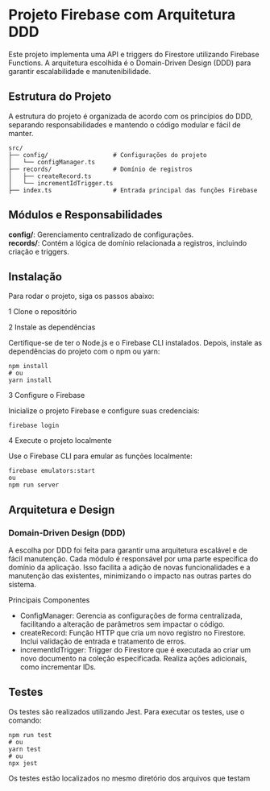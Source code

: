 # Projeto Firebase com Arquitetura DDD
Este projeto implementa uma API e triggers do Firestore utilizando Firebase Functions. A arquitetura escolhida é o Domain-Driven Design (DDD) para garantir escalabilidade e manutenibilidade.

## Estrutura do Projeto
A estrutura do projeto é organizada de acordo com os princípios do DDD, separando responsabilidades e mantendo o código modular e fácil de manter.

```
src/
├── config/                  # Configurações do projeto
│   └── configManager.ts
├── records/                 # Domínio de registros
│   ├── createRecord.ts
│   └── incrementIdTrigger.ts
├── index.ts                 # Entrada principal das funções Firebase
```
## Módulos e Responsabilidades
**config/**: Gerenciamento centralizado de configurações.<br>
**records/**: Contém a lógica de domínio relacionada a registros, incluindo criação e triggers.

## Instalação
Para rodar o projeto, siga os passos abaixo:

1 Clone o repositório

2 Instale as dependências

Certifique-se de ter o Node.js e o Firebase CLI instalados. Depois, instale as dependências do projeto com o npm ou yarn:

```
npm install
# ou
yarn install
```

3 Configure o Firebase

Inicialize o projeto Firebase e configure suas credenciais:

```
firebase login
```

4 Execute o projeto localmente

Use o Firebase CLI para emular as funções localmente:

```
firebase emulators:start
ou
npm run server
```

## Arquitetura e Design
### Domain-Driven Design (DDD)
A escolha por DDD foi feita para garantir uma arquitetura escalável e de fácil manutenção. Cada módulo é responsável por uma parte específica do domínio da aplicação. Isso facilita a adição de novas funcionalidades e a manutenção das existentes, minimizando o impacto nas outras partes do sistema.

Principais Componentes
- ConfigManager: Gerencia as configurações de forma centralizada, facilitando a alteração de parâmetros sem impactar o código.<br>
- createRecord: Função HTTP que cria um novo registro no Firestore. Inclui validação de entrada e tratamento de erros.<br>
- incrementIdTrigger: Trigger do Firestore que é executada ao criar um novo documento na coleção especificada. Realiza ações adicionais, como incrementar IDs.<br>

## Testes
Os testes são realizados utilizando Jest. Para executar os testes, use o comando:

```
npm run test
# ou
yarn test
# ou 
npx jest
```
Os testes estão localizados no mesmo diretório dos arquivos que testam

